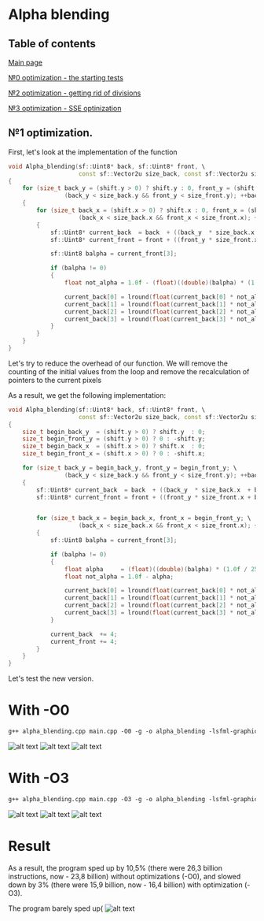 # Alpha blending

## Table of contents

[Main page](https://github.com/Panterrich/Alpha_blending)

[№0 optimization - the starting tests](https://github.com/Panterrich/Alpha_blending/tree/ver_0)

[№2 optimization - getting rid of divisions](https://github.com/Panterrich/Alpha_blending/tree/ver_2)

[№3 optimization - SSE optinization](https://github.com/Panterrich/Alpha_blending/tree/ver_3)
## №1 optimization.

First, let's look at the implementation of the function

```c++
void Alpha_blending(sf::Uint8* back, sf::Uint8* front, \
                    const sf::Vector2u size_back, const sf::Vector2u size_front, const sf::Vector2i shift)
{
    for (size_t back_y = (shift.y > 0) ? shift.y : 0, front_y = (shift.y > 0) ? 0 : -shift.y; \
                (back_y < size_back.y && front_y < size_front.y); ++back_y, ++front_y)
    {
        for (size_t back_x = (shift.x > 0) ? shift.x : 0, front_x = (shift.x > 0) ? 0 : -shift.x ; \
                    (back_x < size_back.x && front_x < size_front.x); ++back_x, ++front_x)
        {
            sf::Uint8* current_back  = back  + ((back_y  * size_back.x  + back_x)  << 2);
            sf::Uint8* current_front = front + ((front_y * size_front.x + front_x) << 2);

            sf::Uint8 balpha = current_front[3];

            if (balpha != 0)
            {
                float not_alpha = 1.0f - (float)((double)(balpha) * (1.0f / 255.f));

                current_back[0] = lround(float(current_back[0] * not_alpha) + current_front[0]);
                current_back[1] = lround(float(current_back[1] * not_alpha) + current_front[1]);
                current_back[2] = lround(float(current_back[2] * not_alpha) + current_front[2]);
                current_back[3] = lround(float(current_back[3] * not_alpha) + current_front[3]);
            }
        }
    }
}
```

Let's try to reduce the overhead of our function. We will remove the counting of the initial values from the loop and remove the recalculation of pointers to the current pixels

As a result, we get the following implementation:

```c++
void Alpha_blending(sf::Uint8* back, sf::Uint8* front, \
                    const sf::Vector2u size_back, const sf::Vector2u size_front, const sf::Vector2i shift)
{
    size_t begin_back_y  = (shift.y > 0) ? shift.y  : 0;
    size_t begin_front_y = (shift.y > 0) ? 0 : -shift.y;
    size_t begin_back_x  = (shift.x > 0) ? shift.x  : 0;
    size_t begin_front_x = (shift.x > 0) ? 0 : -shift.x;

    for (size_t back_y = begin_back_y, front_y = begin_front_y; \
                (back_y < size_back.y && front_y < size_front.y); ++back_y, ++front_y)
    {
        sf::Uint8* current_back  = back  + ((back_y  * size_back.x  + begin_back_x)  << 2);
        sf::Uint8* current_front = front + ((front_y * size_front.x + begin_front_x) << 2);


        for (size_t back_x = begin_back_x, front_x = begin_front_y; \
                    (back_x < size_back.x && front_x < size_front.x); ++back_x, ++front_x)
        {
            sf::Uint8 balpha = current_front[3];

            if (balpha != 0)
            {
                float alpha     = (float)((double)(balpha) * (1.0f / 255.f));
                float not_alpha = 1.0f - alpha;

                current_back[0] = lround(float(current_back[0] * not_alpha) + current_front[0] * alpha);
                current_back[1] = lround(float(current_back[1] * not_alpha) + current_front[1] * alpha);
                current_back[2] = lround(float(current_back[2] * not_alpha) + current_front[2] * alpha);
                current_back[3] = lround(float(current_back[3] * not_alpha) + current_front[3] * alpha);
            }

            current_back  += 4;
            current_front += 4;
        }
    }
}
```

Let's test the new version.

# With -O0 
```makefile
g++ alpha_blending.cpp main.cpp -O0 -g -o alpha_blending -lsfml-graphics 
```

![alt text](Images/test_1(0).png "The hottest function")
![alt text](Images/test_1(1).png "Important thing")
![alt text](Images/test1_graph.svg "Graph profile")

# With -O3

```makefile
g++ alpha_blending.cpp main.cpp -O3 -g -o alpha_blending -lsfml-graphics 
```

![alt text](Images/test_1(2).png "The hottest function")
![alt text](Images/test_1(3).png "Important thing")
![alt text](Images/test1_1graph.svg "Graph profile")

# Result

As a result, the program sped up by 10,5% (there were 26,3 billion instructions, now - 23,8 billion) without optimizations (-O0), and slowed down by 3% (there were 15,9 billion, now - 16,4 billion) with optimization (-O3).

The program barely sped up(
![alt text](Images/Miku.png)

